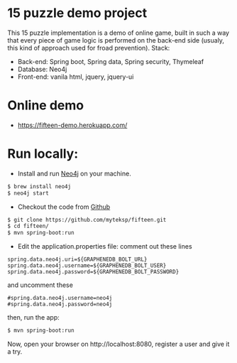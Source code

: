 # 15 puzzle demo project

This 15 puzzle implementation is a demo of online game, built in such a way that every piece of game logic is performed on the back-end side (usualy, this kind of approach used for froad prevention).
Stack:

  - Back-end: Spring boot, Spring data, Spring security, Thymeleaf
  - Database: Neo4j
  - Front-end: vanila html, jquery, jquery-ui

# Online demo

  - https://fifteen-demo.herokuapp.com/

# Run locally:

 - Install and run [Neo4j](https://neo4j.com/) on your machine.
```sh
$ brew install neo4j
$ neo4j start
```
 - Checkout the code from [Github](https://github.com/myteksp/fifteen)
```sh
$ git clone https://github.com/myteksp/fifteen.git
$ cd fifteen/
$ mvn spring-boot:run
```
 - Edit the application.properties file:
comment out these lines
```
spring.data.neo4j.uri=${GRAPHENEDB_BOLT_URL}
spring.data.neo4j.username=${GRAPHENEDB_BOLT_USER}
spring.data.neo4j.password=${GRAPHENEDB_BOLT_PASSWORD}
```
and uncomment these
```
#spring.data.neo4j.username=neo4j
#spring.data.neo4j.password=neo4j
```
then, run the app:
```sh
$ mvn spring-boot:run
```

Now, open your browser on http://localhost:8080, register a user and give it a try.